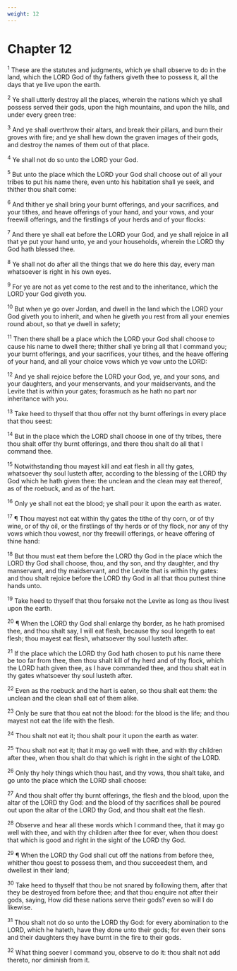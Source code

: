 ```yaml
---
weight: 12
---
```


# Chapter 12

<sup>1</sup> These are the statutes and judgments, which ye shall observe to do in the land, which the LORD God of thy fathers giveth thee to possess it, all the days that ye live upon the earth. 

<sup>2</sup> Ye shall utterly destroy all the places, wherein the nations which ye shall possess served their gods, upon the high mountains, and upon the hills, and under every green tree: 

<sup>3</sup> And ye shall overthrow their altars, and break their pillars, and burn their groves with fire; and ye shall hew down the graven images of their gods, and destroy the names of them out of that place. 

<sup>4</sup> Ye shall not do so unto the LORD your God. 

<sup>5</sup> But unto the place which the LORD your God shall choose out of all your tribes to put his name there, even unto his habitation shall ye seek, and thither thou shalt come: 

<sup>6</sup> And thither ye shall bring your burnt offerings, and your sacrifices, and your tithes, and heave offerings of your hand, and your vows, and your freewill offerings, and the firstlings of your herds and of your flocks: 

<sup>7</sup> And there ye shall eat before the LORD your God, and ye shall rejoice in all that ye put your hand unto, ye and your households, wherein the LORD thy God hath blessed thee. 

<sup>8</sup> Ye shall not do after all the things that we do here this day, every man whatsoever is right in his own eyes. 

<sup>9</sup> For ye are not as yet come to the rest and to the inheritance, which the LORD your God giveth you. 

<sup>10</sup> But when ye go over Jordan, and dwell in the land which the LORD your God giveth you to inherit, and when he giveth you rest from all your enemies round about, so that ye dwell in safety; 

<sup>11</sup> Then there shall be a place which the LORD your God shall choose to cause his name to dwell there; thither shall ye bring all that I command you; your burnt offerings, and your sacrifices, your tithes, and the heave offering of your hand, and all your choice vows which ye vow unto the LORD: 

<sup>12</sup> And ye shall rejoice before the LORD your God, ye, and your sons, and your daughters, and your menservants, and your maidservants, and the Levite that is within your gates; forasmuch as he hath no part nor inheritance with you. 

<sup>13</sup> Take heed to thyself that thou offer not thy burnt offerings in every place that thou seest: 

<sup>14</sup> But in the place which the LORD shall choose in one of thy tribes, there thou shalt offer thy burnt offerings, and there thou shalt do all that I command thee. 

<sup>15</sup> Notwithstanding thou mayest kill and eat flesh in all thy gates, whatsoever thy soul lusteth after, according to the blessing of the LORD thy God which he hath given thee: the unclean and the clean may eat thereof, as of the roebuck, and as of the hart. 

<sup>16</sup> Only ye shall not eat the blood; ye shall pour it upon the earth as water. 

<sup>17</sup> ¶ Thou mayest not eat within thy gates the tithe of thy corn, or of thy wine, or of thy oil, or the firstlings of thy herds or of thy flock, nor any of thy vows which thou vowest, nor thy freewill offerings, or heave offering of thine hand: 

<sup>18</sup> But thou must eat them before the LORD thy God in the place which the LORD thy God shall choose, thou, and thy son, and thy daughter, and thy manservant, and thy maidservant, and the Levite that is within thy gates: and thou shalt rejoice before the LORD thy God in all that thou puttest thine hands unto. 

<sup>19</sup> Take heed to thyself that thou forsake not the Levite as long as thou livest upon the earth. 

<sup>20</sup> ¶ When the LORD thy God shall enlarge thy border, as he hath promised thee, and thou shalt say, I will eat flesh, because thy soul longeth to eat flesh; thou mayest eat flesh, whatsoever thy soul lusteth after. 

<sup>21</sup> If the place which the LORD thy God hath chosen to put his name there be too far from thee, then thou shalt kill of thy herd and of thy flock, which the LORD hath given thee, as I have commanded thee, and thou shalt eat in thy gates whatsoever thy soul lusteth after. 

<sup>22</sup> Even as the roebuck and the hart is eaten, so thou shalt eat them: the unclean and the clean shall eat of them alike. 

<sup>23</sup> Only be sure that thou eat not the blood: for the blood is the life; and thou mayest not eat the life with the flesh. 

<sup>24</sup> Thou shalt not eat it; thou shalt pour it upon the earth as water. 

<sup>25</sup> Thou shalt not eat it; that it may go well with thee, and with thy children after thee, when thou shalt do that which is right in the sight of the LORD. 

<sup>26</sup> Only thy holy things which thou hast, and thy vows, thou shalt take, and go unto the place which the LORD shall choose: 

<sup>27</sup> And thou shalt offer thy burnt offerings, the flesh and the blood, upon the altar of the LORD thy God: and the blood of thy sacrifices shall be poured out upon the altar of the LORD thy God, and thou shalt eat the flesh. 

<sup>28</sup> Observe and hear all these words which I command thee, that it may go well with thee, and with thy children after thee for ever, when thou doest that which is good and right in the sight of the LORD thy God. 

<sup>29</sup> ¶ When the LORD thy God shall cut off the nations from before thee, whither thou goest to possess them, and thou succeedest them, and dwellest in their land; 

<sup>30</sup> Take heed to thyself that thou be not snared by following them, after that they be destroyed from before thee; and that thou enquire not after their gods, saying, How did these nations serve their gods? even so will I do likewise. 

<sup>31</sup> Thou shalt not do so unto the LORD thy God: for every abomination to the LORD, which he hateth, have they done unto their gods; for even their sons and their daughters they have burnt in the fire to their gods. 

<sup>32</sup> What thing soever I command you, observe to do it: thou shalt not add thereto, nor diminish from it. 


